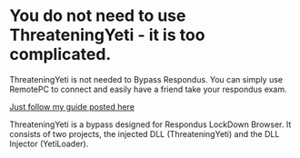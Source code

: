 # You do not need to use ThreateningYeti - it is too complicated. 

ThreateningYeti is not needed to Bypass Respondus. You can simply use RemotePC to connect and easily have a friend take your respondus exam.

[Just follow my guide posted here](https://medium.com/@fitmorgan/lockdown-browser-bypass-method-100-working-how-to-cheat-on-a-respondus-proctored-exams-and-80ec6c5335c)

ThreateningYeti is a bypass designed for Respondus LockDown Browser. It consists of two projects, the injected DLL (ThreateningYeti) and the DLL Injector (YetiLoader).
